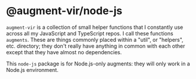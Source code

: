# @augment-vir/node-js

`augment-vir` is a collection of small helper functions that I constantly use across all my JavaScript and TypeScript repos. I call these functions `augments`. These are things commonly placed within a "util", or "helpers", etc. directory; they don't really have anything in common with each other except that they have almost no dependencies.

This `node-js` package is for Node.js-only augments: they will only work in a Node.js environment.
